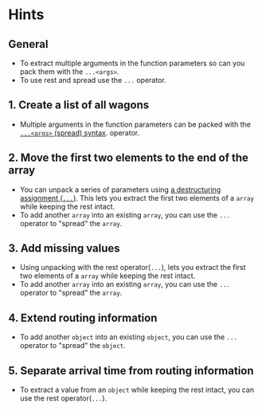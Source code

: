 # Hints

## General

- To extract multiple arguments in the function parameters so can you pack them with the `...<args>`.
- To use rest and spread use the `...` operator.

## 1. Create a list of all wagons

- Multiple arguments in the function parameters can be packed with the [`...<args>` (spread) syntax][spread-syntax]. operator.

## 2. Move the first two elements to the end of the array

- You can unpack a series of parameters using [a destructuring assignment (`...`)][destructuring-assignment].
  This lets you extract the first two elements of a `array` while keeping the rest intact.
- To add another `array` into an existing `array`, you can use the `...` operator to "spread" the `array`.

## 3. Add missing values

- Using unpacking with the rest operator(`...`), lets you extract the first two elements of a `array` while keeping the rest intact.
- To add another `array` into an existing `array`, you can use the `...` operator to "spread" the `array`.

## 4. Extend routing information

- To add another `object` into an existing `object`, you can use the `...` operator to "spread" the `object`.

## 5. Separate arrival time from routing information

- To extract a value from an `object` while keeping the rest intact, you can use the rest operator(`...`).

[spread-syntax]: https://developer.mozilla.org/en-US/docs/Web/JavaScript/Reference/Operators/Spread_syntax
[destructuring-assignment]: https://developer.mozilla.org/en-US/docs/Web/JavaScript/Reference/Operators/Destructuring_assignment
